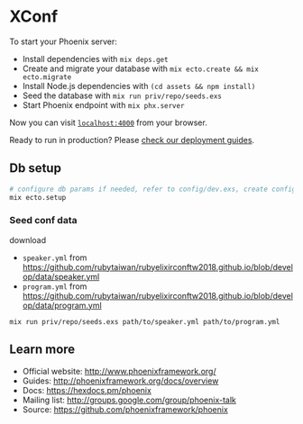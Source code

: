 # XConf

To start your Phoenix server:

  * Install dependencies with `mix deps.get`
  * Create and migrate your database with `mix ecto.create && mix ecto.migrate`
  * Install Node.js dependencies with `(cd assets && npm install)`
  * Seed the database with `mix run priv/repo/seeds.exs`
  * Start Phoenix endpoint with `mix phx.server`

Now you can visit [`localhost:4000`](http://localhost:4000) from your browser.

Ready to run in production? Please [check our deployment guides](http://www.phoenixframework.org/docs/deployment).

## Db setup

```bash
# configure db params if needed, refer to config/dev.exs, create config/dev.secret.db.exs
mix ecto.setup
```

### Seed conf data

download

* `speaker.yml` from https://github.com/rubytaiwan/rubyelixirconftw2018.github.io/blob/develop/data/speaker.yml
* `program.yml` from https://github.com/rubytaiwan/rubyelixirconftw2018.github.io/blob/develop/data/program.yml

```
mix run priv/repo/seeds.exs path/to/speaker.yml path/to/program.yml
```

## Learn more

  * Official website: http://www.phoenixframework.org/
  * Guides: http://phoenixframework.org/docs/overview
  * Docs: https://hexdocs.pm/phoenix
  * Mailing list: http://groups.google.com/group/phoenix-talk
  * Source: https://github.com/phoenixframework/phoenix
